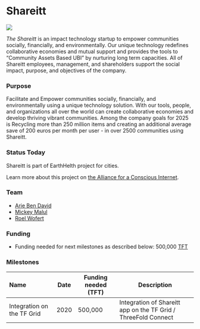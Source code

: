 # Shareitt

![](https://www.consciousinternet.org/threefold/info/projects/shareitt/shareitt.png)

*The Shareitt* is an impact technology startup to empower communities socially, financially, and environmentally. Our unique technology redefines collaborative economies and mutual support and provides the tools to “Community Assets Based UBI” by nurturing long term capacities. All of Shareitt employees, management, and shareholders support the social impact, purpose, and objectives of the company.

### Purpose

Facilitate and Empower communities socially, financially, and environmentally using a unique technology solution. With our tools, people, and organizations all over the world can create collaborative economies and develop thriving vibrant communities. Among the company goals for 2025 is Recycling more than 250 million items and creating an additional average save of 200 euros per month per user - in over 2500 communities using Shareitt.

### Status Today

Shareitt is part of EarthHelth project for cities.

Learn more about this project on [the Alliance for a Conscious Internet](https://www.consciousinternet.org/index.html#/projects/shareitt).

### Team

- [Arie Ben David](https://www.consciousinternet.org/#/people/arie_ben_david)
- [Mickey Malul](https://www.consciousinternet.org/#/people/mickey_malul)
- [Roel Wofert](https://www.consciousinternet.org/#/people/roel_wofert)

### Funding

- Funding needed for next milestones as described below: 500,000 [TFT](threefold__threefold_token)

### Milestones

| Name         | Date   | Funding needed (TFT) | Description
|:-------------|--------|-------------|-----------------|
| Integration on the TF Grid |  2020 |  500,000 | Integration of Shareitt app on the TF Grid / ThreeFold Connect|